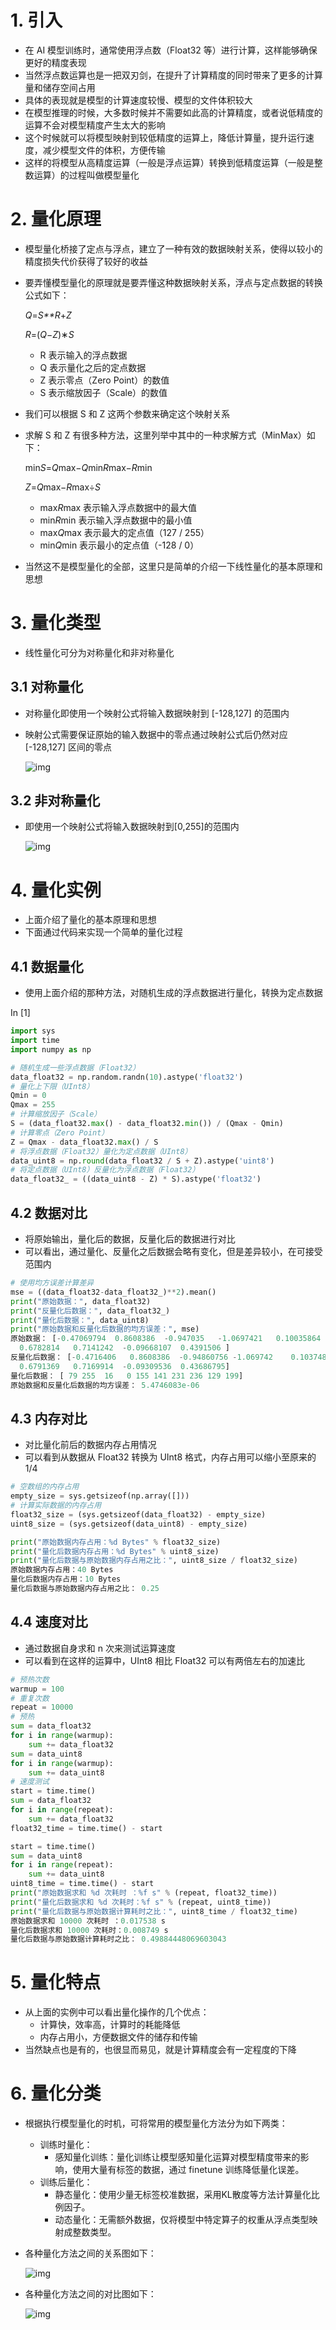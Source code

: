 # 1. 引入

- 在 AI 模型训练时，通常使用浮点数（Float32 等）进行计算，这样能够确保更好的精度表现
- 当然浮点数运算也是一把双刃剑，在提升了计算精度的同时带来了更多的计算量和储存空间占用
- 具体的表现就是模型的计算速度较慢、模型的文件体积较大
- 在模型推理的时候，大多数时候并不需要如此高的计算精度，或者说低精度的运算不会对模型精度产生太大的影响
- 这个时候就可以将模型映射到较低精度的运算上，降低计算量，提升运行速度，减少模型文件的体积，方便传输
- 这样的将模型从高精度运算（一般是浮点运算）转换到低精度运算（一般是整数运算）的过程叫做模型量化

# 2. 量化原理

- 模型量化桥接了定点与浮点，建立了一种有效的数据映射关系，使得以较小的精度损失代价获得了较好的收益

- 要弄懂模型量化的原理就是要弄懂这种数据映射关系，浮点与定点数据的转换公式如下：

  *Q*=*S**R*+*Z*

  *R*=(*Q*−*Z*)∗*S*

  - R 表示输入的浮点数据
  - Q 表示量化之后的定点数据
  - Z 表示零点（Zero Point）的数值
  - S 表示缩放因子（Scale）的数值

- 我们可以根据 S 和 Z 这两个参数来确定这个映射关系

- 求解 S 和 Z 有很多种方法，这里列举中其中的一种求解方式（MinMax）如下：

  min⁡*S*=*Q*max−*Q*min*R*max−*R*min

  *Z*=*Q*max−*R*max÷*S*

  - max⁡*R*max 表示输入浮点数据中的最大值
  - min⁡*R*min 表示输入浮点数据中的最小值
  - max⁡*Q*max 表示最大的定点值（127 / 255）
  - min⁡*Q*min 表示最小的定点值（-128 / 0）

- 当然这不是模型量化的全部，这里只是简单的介绍一下线性量化的基本原理和思想

# 3. 量化类型

- 线性量化可分为对称量化和非对称量化

## 3.1 对称量化

- 对称量化即使用一个映射公式将输入数据映射到 [-128,127] 的范围内

- 映射公式需要保证原始的输入数据中的零点通过映射公式后仍然对应 [-128,127] 区间的零点

  ![img](https://img-blog.csdnimg.cn/20191201101747815.jpg#pic_center)

## 3.2 非对称量化

- 即使用一个映射公式将输入数据映射到[0,255]的范围内

  ![img](https://img-blog.csdnimg.cn/20191201103059949.jpg#pic_center)

# 4. 量化实例

- 上面介绍了量化的基本原理和思想
- 下面通过代码来实现一个简单的量化过程

## 4.1 数据量化

- 使用上面介绍的那种方法，对随机生成的浮点数据进行量化，转换为定点数据

In [1]

```python
import sys
import time
import numpy as np

# 随机生成一些浮点数据（Float32）
data_float32 = np.random.randn(10).astype('float32')
# 量化上下限（UInt8）
Qmin = 0
Qmax = 255
# 计算缩放因子（Scale）
S = (data_float32.max() - data_float32.min()) / (Qmax - Qmin)
# 计算零点（Zero Point）
Z = Qmax - data_float32.max() / S
# 将浮点数据（Float32）量化为定点数据（UInt8）
data_uint8 = np.round(data_float32 / S + Z).astype('uint8')
# 将定点数据（UInt8）反量化为浮点数据（Float32）
data_float32_ = ((data_uint8 - Z) * S).astype('float32')
```

## 4.2 数据对比

- 将原始输出，量化后的数据，反量化后的数据进行对比
- 可以看出，通过量化、反量化之后数据会略有变化，但是差异较小，在可接受范围内

```python
# 使用均方误差计算差异
mse = ((data_float32-data_float32_)**2).mean()
print("原始数据：", data_float32)
print("反量化后数据：", data_float32_)
print("量化后数据：", data_uint8)
print("原始数据和反量化后数据的均方误差：", mse)
原始数据： [-0.47069794  0.8608386  -0.947035   -1.0697421   0.10035864  0.0013437
  0.6782814   0.7141242  -0.09668107  0.4391506 ]
反量化后数据： [-0.4716406   0.8608386  -0.94860756 -1.069742    0.10374816 -0.00224451
  0.6791369   0.7169914  -0.09309536  0.43686795]
量化后数据： [ 79 255  16   0 155 141 231 236 129 199]
原始数据和反量化后数据的均方误差： 5.4746083e-06
```

## 4.3 内存对比

- 对比量化前后的数据内存占用情况
- 可以看到从数据从 Float32 转换为 UInt8 格式，内存占用可以缩小至原来的 1/4

```python
# 空数组的内存占用
empty_size = sys.getsizeof(np.array([]))
# 计算实际数据的内存占用
float32_size = (sys.getsizeof(data_float32) - empty_size)
uint8_size = (sys.getsizeof(data_uint8) - empty_size)

print("原始数据内存占用：%d Bytes" % float32_size)
print("量化后数据内存占用：%d Bytes" % uint8_size)
print("量化后数据与原始数据内存占用之比：", uint8_size / float32_size)
原始数据内存占用：40 Bytes
量化后数据内存占用：10 Bytes
量化后数据与原始数据内存占用之比： 0.25
```

## 4.4 速度对比

- 通过数据自身求和 n 次来测试运算速度
- 可以看到在这样的运算中，UInt8 相比 Float32 可以有两倍左右的加速比

```python
# 预热次数
warmup = 100
# 重复次数
repeat = 10000
# 预热
sum = data_float32
for i in range(warmup):
    sum += data_float32
sum = data_uint8
for i in range(warmup):
    sum += data_uint8
# 速度测试
start = time.time()
sum = data_float32
for i in range(repeat):
    sum += data_float32
float32_time = time.time() - start

start = time.time()
sum = data_uint8
for i in range(repeat):
    sum += data_uint8
uint8_time = time.time() - start
print("原始数据求和 %d 次耗时 ：%f s" % (repeat, float32_time))
print("量化后数据求和 %d 次耗时：%f s" % (repeat, uint8_time))
print("量化后数据与原始数据计算耗时之比：", uint8_time / float32_time)
原始数据求和 10000 次耗时 ：0.017538 s
量化后数据求和 10000 次耗时：0.008749 s
量化后数据与原始数据计算耗时之比： 0.49884448069603043
```

# 5. 量化特点
- 从上面的实例中可以看出量化操作的几个优点：
  - 计算快，效率高，计算时的耗能降低
  - 内存占用小，方便数据文件的储存和传输
- 当然缺点也是有的，也很显而易见，就是计算精度会有一定程度的下降

# 6. 量化分类

- 根据执行模型量化的时机，可将常用的模型量化方法分为如下两类：

  - 训练时量化：
    - 感知量化训练：量化训练让模型感知量化运算对模型精度带来的影响，使用大量有标签的数据，通过 finetune 训练降低量化误差。
  - 训练后量化：
    - 静态量化：使用少量无标签校准数据，采用KL散度等方法计算量化比例因子。
    - 动态量化：无需额外数据，仅将模型中特定算子的权重从浮点类型映射成整数类型。

- 各种量化方法之间的关系图如下：

  ![img](https://user-images.githubusercontent.com/52520497/95644539-e7f23500-0ae9-11eb-80a8-596cfb285e17.png)

- 各种量化方法之间的对比图如下：

  ![img](https://user-images.githubusercontent.com/52520497/95644609-59ca7e80-0aea-11eb-8897-208d7ccd5af1.png)
